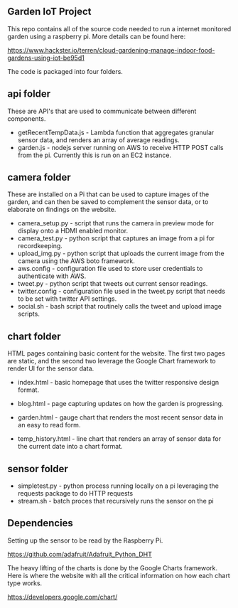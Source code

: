 Garden IoT Project
------------------

This repo contains all of the source code needed to run a internet monitored garden using a raspberry pi.  More details can be found here:

https://www.hackster.io/terren/cloud-gardening-manage-indoor-food-gardens-using-iot-be95d1

The code is packaged into four folders.

api folder
----------
These are API's that are used to communicate between different components.

- getRecentTempData.js - Lambda function that aggregates granular sensor data, and renders an array of average readings.
- garden.js - nodejs server running on AWS to receive HTTP POST calls from the pi.  Currently this is run on an EC2 instance.

camera folder
-------------
These are installed on a Pi that can be used to capture images of the garden, and can then be saved to complement the sensor data, or to elaborate on findings on the website.

- camera_setup.py - script that runs the camera in preview mode for display onto a HDMI enabled monitor.
- camera_test.py - python script that captures an image from a pi for recordkeeping.
- upload_img.py - python script that uploads the current image from the camera using the AWS boto framework.
- aws.config - configuration file used to store user credentials to authenticate with AWS.
- tweet.py - python script that tweets out current sensor readings.
- twitter.config - configuration file used in the tweet.py script that needs to be set with twitter API settings.
- social.sh - bash script that routinely calls the tweet and upload image scripts.

chart folder
-------------
HTML pages containing basic content for the website.  The first two pages are static, and the second two leverage the Google Chart framework to render UI for the sensor data.

- index.html - basic homepage that uses the twitter responsive design format.
- blog.html - page capturing updates on how the garden is progressing.

- garden.html - gauge chart that renders the most recent sensor data in an easy to read form.
- temp_history.html - line chart that renders an array of sensor data for the current date into a chart format.

sensor folder
-------------

- simpletest.py - python process running locally on a pi leveraging the requests package to do HTTP requests
- stream.sh - batch proces that recursively runs the sensor on the pi

Dependencies
------------
Setting up the sensor to be read by the Raspberry Pi.

https://github.com/adafruit/Adafruit_Python_DHT

The heavy lifting of the charts is done by the Google Charts framework.  Here is where the website with all the critical
information on how each chart type works.

https://developers.google.com/chart/
